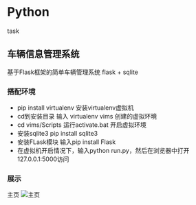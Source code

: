 # Python
task
## 车辆信息管理系统
基于Flask框架的简单车辆管理系统
flask + sqlite
### 搭配环境
* pip install virtualenv 安装virtualenv虚拟机
* cd到安装目录 输入  virtualenv vims  创建的虚拟环境
* cd vims/Scripts  运行activate.bat  开启虚拟环境
* 安装sqlite3  pip install sqlite3 
* 安装FLask模块 输入pip install Flask
* 在虚拟机开启情况下，输入python run.py，然后在浏览器中打开127.0.0.1:5000访问
### 展示
主页
![主页](“https://github.com/PrideZH/Python/blob/master/images/%E4%B8%BB%E9%A1%B5.png”)
